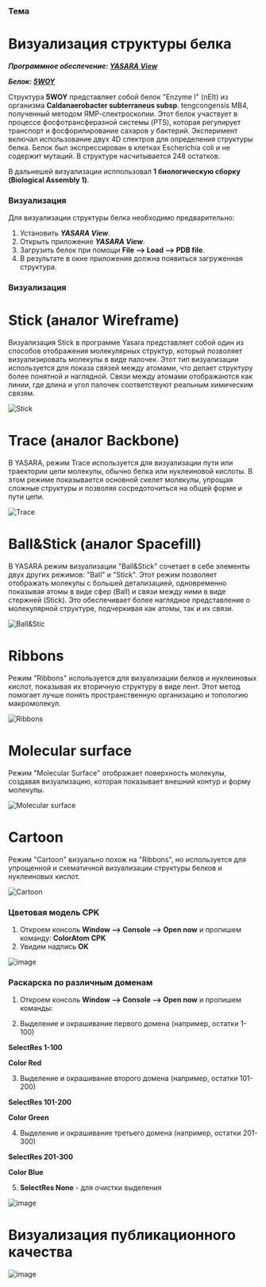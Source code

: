### Тема

# Визуализация структуры белка

_**Программное обеспечение: [YASARA View](http://www.yasara.org/viewdl.htm)**_

_**Белок: [5WOY](https://www.rcsb.org/structure/5woy)**_

Структура **5WOY** представляет собой белок "Enzyme I" (nEIt) из организма **Caldanaerobacter subterraneus subsp**. tengcongensis MB4, полученный методом ЯМР-спектроскопии.
Этот белок участвует в процессе фосфотрансферазной системы (PTS), которая регулирует транспорт и фосфорилирование сахаров у бактерий.
Эксперимент включал использование двух 4D спектров для определения структуры белка. Белок был экспрессирован в клетках Escherichia coli и не содержит мутаций. В структуре насчитывается 248 остатков.

В дальнешей визуализации исппользовал **1 биологическую сборку (Biological Assembly 1)**. 

### Визуализация

Для визуализации структуры белка необходимо предварительно:
1) Установить _**YASARA View**_.
2) Открыть приложение _**YASARA View**_.
3) Загрузить белок при помощи **File --> Load --> PDB file**.
4) В результате в окне приложения должна появиться загруженная структура.

### Визуализация

# Stick (аналог Wireframe)
Визуализация Stick в программе Yasara представляет собой один из способов отображения молекулярных структур,
который позволяет визуализировать молекулы в виде палочек.
Этот тип визуализации используется для показа связей между атомами, что делает структуру более понятной и наглядной.
Cвязи между атомами отображаются как линии, где длина и угол палочек соответствуют реальным химическим связям.

![Stick](https://github.com/1Alex4949031/BioInformatics/assets/91533963/56424f97-4cd4-4c43-bae0-adee40302b8d)

# Trace (аналог Backbone)

В YASARA, режим Trace используется для визуализации пути или траектории цепи молекулы, обычно белка или нуклеиновой кислоты. 
В этом режиме показывается основной скелет молекулы, упрощая сложные структуры и позволяя сосредоточиться на общей форме и пути цепи.

![Trace](https://github.com/1Alex4949031/BioInformatics/assets/91533963/a55cfe51-4098-4463-bf31-4d6d7a2b01b1)

# Ball&Stick (аналог Spacefill)

В YASARA режим визуализации "Ball&Stick" сочетает в себе элементы двух других режимов: "Ball" и "Stick".
Этот режим позволяет отображать молекулы с большей детализацией, одновременно показывая атомы в виде сфер (Ball) и связи между ними в виде стержней (Stick).
Это обеспечивает более наглядное представление о молекулярной структуре, подчеркивая как атомы, так и их связи.

![Ball&Stic](https://github.com/1Alex4949031/BioInformatics/assets/91533963/6044fc45-9815-40b7-8116-dae0801d82ec)

# Ribbons

Режим "Ribbons" используется для визуализации белков и нуклеиновых кислот, показывая их вторичную структуру в виде лент.
Этот метод помогает лучше понять пространственную организацию и топологию макромолекул.

![Ribbons](https://github.com/1Alex4949031/BioInformatics/assets/91533963/092b17c9-568f-445b-9fd6-5e7974be8c33)

# Molecular surface

Режим "Molecular Surface" отображает поверхность молекулы, создавая визуализацию, которая показывает внешний контур и форму молекулы.

![Molecular surface](https://github.com/1Alex4949031/BioInformatics/assets/91533963/5eea82af-f373-41ea-b415-9fd56ced20e3)

# Cartoon

Режим "Cartoon" визуально похож на "Ribbons", но используется для упрощенной и схематичной визуализации структуры белков и нуклеиновых кислот.

![Cartoon](https://github.com/1Alex4949031/BioInformatics/assets/91533963/8c1a04db-0911-40ba-b4a5-b1a1930d1f2c)

### Цветовая модель CPK

1) Откроем консоль **Window --> Console --> Open now** и пропишем команду: **ColorAtom CPK**
2) Увидим надпись **OK**

![image](https://github.com/1Alex4949031/BioInformatics/assets/91533963/100b64e0-1c42-42af-88de-5188c9af29c3)

### Раскарска по различным доменам

1) Откроем консоль **Window --> Console --> Open now** и пропишем команды: 

2) Выделение и окрашивание первого домена (например, остатки 1-100)

**SelectRes 1-100**

**Color Red**

3) Выделение и окрашивание второго домена (например, остатки 101-200)

**SelectRes 101-200**

**Color Green**

4) Выделение и окрашивание третьего домена (например, остатки 201-300)

**SelectRes 201-300**

**Color Blue**

5) **SelectRes None** - для очистки выделения 

![image](https://github.com/1Alex4949031/BioInformatics/assets/91533963/30a4a5de-e38a-489e-b1b0-d657cf52ec47)

# Визуализация публикационного качества

![image](https://github.com/1Alex4949031/BioInformatics/assets/91533963/62ce892c-26ec-4210-8893-2abfcc6d00dc)

